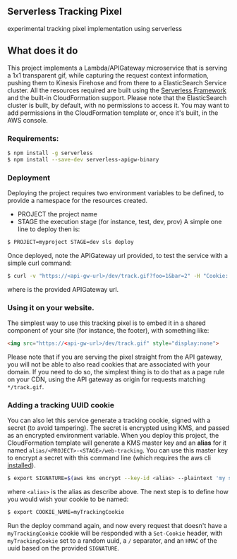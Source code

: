 ## Serverless Tracking Pixel
experimental tracking pixel implementation using serverless

## What does it do

This project implements a Lambda/APIGateway microservice that is serving a 1x1 transparent gif, while capturing the request context information, pushing them to Kinesis Firehose and from there to a ElasticSearch Service cluster.
All the resources required are built using the [Serverless Framework](https://serverless.com/) and the built-in CloudFormation support. Please note that the ElasticSearch cluster is built, by default, with no permissions to access it. You may want to add permissions in the CloudFormation template or, once it's built, in the AWS console.
 
### Requirements:

```bash
$ npm install -g serverless
$ npm install --save-dev serverless-apigw-binary
```

### Deployment

Deploying the project requires two environment variables to be defined, to provide a namespace for the resources created. 
- PROJECT the project name
- STAGE the execution stage (for instance, test, dev, prov)
A simple one line to deploy then is:

```bash
$ PROJECT=myproject STAGE=dev sls deploy 
```
Once deployed, note the APIGateway url provided, to test the service with a simple curl command:
```bash
$ curl -v "https://<api-gw-url>/dev/track.gif?foo=1&bar=2" -H "Cookie: some-cookie=1234" -H "Referer: http://www.google.com"
```
where <api-gw-url> is the provided APIGateway url.

### Using it on your website.
The simplest way to use this tracking pixel is to embed it in a shared component of your site (for instance, the footer), with something like:

```html
<img src="https://<api-gw-url>/dev/track.gif" style="display:none">
```
Please note that if you are serving the pixel straight from the API gateway, you will not be able to also read cookies that are associated with your domain. If you need to do so, the simplest thing is to do that as a page rule on your CDN, using the API gateway as origin for requests matching `*/track.gif`.

### Adding a tracking UUID cookie
You can also let this service generate a tracking cookie, signed with a secret (to avoid tampering). The secret is encrypted using KMS, and passed as an encrypted environment variable. When you deploy this project, the CloudFormation template will generate a KMS master key and an **alias** for it named `alias/<PROJECT>-<STAGE>/web-tracking`. You can use this master key to encrypt a secret with this command line (which requires the aws cli [installed](http://docs.aws.amazon.com/cli/latest/userguide/installing.html)).
```bash
$ export SIGNATURE=$(aws kms encrypt --key-id <alias> --plaintext 'my secret key' --query 'CiphertextBlob' --output text)
```
where `<alias>` is the alias as describe above.
The next step is to define how you would wish your cookie to be named:
```bash
$ export COOKIE_NAME=myTrackingCookie
```
Run the deploy command again, and now every request that doesn't have a `myTrackingCookie` cookie will be responded with a `Set-Cookie` header, with `myTrackingCookie` set to a random uuid, a `/` separator, and an `HMAC` of the uuid based on the provided `SIGNATURE`.
